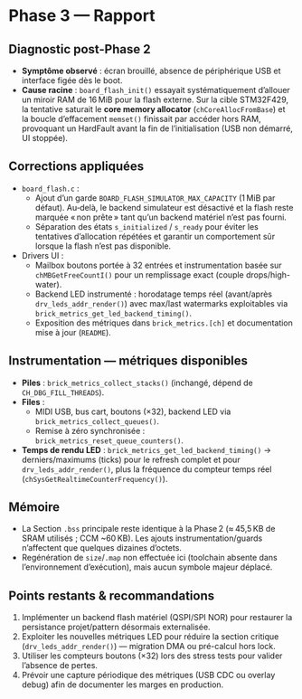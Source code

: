 # Phase 3 — Rapport

## Diagnostic post-Phase 2
- **Symptôme observé** : écran brouillé, absence de périphérique USB et interface figée dès le boot.
- **Cause racine** : `board_flash_init()` essayait systématiquement d’allouer un miroir RAM de 16 MiB pour la flash externe. Sur la cible STM32F429, la tentative saturait le **core memory allocator** (`chCoreAllocFromBase`) et la boucle d’effacement `memset()` finissait par accéder hors RAM, provoquant un HardFault avant la fin de l’initialisation (USB non démarré, UI stoppée).

## Corrections appliquées
- `board_flash.c` :
  - Ajout d’un garde `BOARD_FLASH_SIMULATOR_MAX_CAPACITY` (1 MiB par défaut). Au‑delà, le backend simulateur est désactivé et la flash reste marquée « non prête » tant qu’un backend matériel n’est pas fourni.
  - Séparation des états `s_initialized` / `s_ready` pour éviter les tentatives d’allocation répétées et garantir un comportement sûr lorsque la flash n’est pas disponible.
- Drivers UI :
  - Mailbox boutons portée à 32 entrées et instrumentation basée sur `chMBGetFreeCountI()` pour un remplissage exact (couple drops/high-water).
  - Backend LED instrumenté : horodatage temps réel (avant/après `drv_leds_addr_render()`) avec max/last watermarks exploitables via `brick_metrics_get_led_backend_timing()`.
  - Exposition des métriques dans `brick_metrics.[ch]` et documentation mise à jour (`README`).

## Instrumentation — métriques disponibles
- **Piles** : `brick_metrics_collect_stacks()` (inchangé, dépend de `CH_DBG_FILL_THREADS`).
- **Files** :
  - MIDI USB, bus cart, boutons (×32), backend LED via `brick_metrics_collect_queues()`.
  - Remise à zéro synchronisée : `brick_metrics_reset_queue_counters()`.
- **Temps de rendu LED** : `brick_metrics_get_led_backend_timing()` → derniers/maximums (ticks) pour le refresh complet et pour `drv_leds_addr_render()`, plus la fréquence du compteur temps réel (`chSysGetRealtimeCounterFrequency()`).

## Mémoire
- La Section `.bss` principale reste identique à la Phase 2 (≈ 45,5 KB de SRAM utilisés ; CCM ~60 KB). Les ajouts instrumentation/guards n’affectent que quelques dizaines d’octets.
- Regénération de `size`/`.map` non effectuée ici (toolchain absente dans l’environnement d’exécution), mais aucun symbole majeur déplacé.

## Points restants & recommandations
1. Implémenter un backend flash matériel (QSPI/SPI NOR) pour restaurer la persistance projet/pattern désormais externalisée.
2. Exploiter les nouvelles métriques LED pour réduire la section critique (`drv_leds_addr_render()`) — migration DMA ou pré-calcul hors lock.
3. Utiliser les compteurs boutons (×32) lors des stress tests pour valider l’absence de pertes.
4. Prévoir une capture périodique des métriques (USB CDC ou overlay debug) afin de documenter les marges en production.
